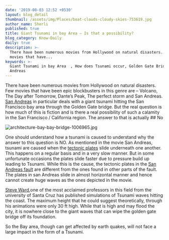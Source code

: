 ```yaml
---
date: '2019-08-03 12:52 +0530'
layout: blog_detail
thumbnail: /assets/img/Places/boat-clouds-cloudy-skies-753619.jpg
author_name: Sherli
published: true
title: Giant Tsunami in bay Area – Is that a possibility?
blog_category: Know-Daily
daily: true
description: >-
  There have been numerous movies from Hollywood on natural disasters. Few
  movies that have...
keywords: >-
  Giant Tsunami in bay Area  , How does Tsunami occur, Golden Gate Bridge in San
  Andreas
---
```


There have been numerous movies from Hollywood on natural disasters. Few movies that have been epic blockbusters in this genre are – Volcano, The Day after Tomorrow, Dante’s Peak, The perfect storm and San Andreas. 
[San Andreas](https://www.imdb.com/title/tt2126355/) in particular deals with a giant tsunami hitting the San Francisco bay area through the Golden Gate bridge. But the real question is how much of this is fiction and is there a real possibility of such a calamity in the San Francisco / California region. The answer to that is actually ## No

![architecture-bay-bay-bridge-1006965.jpg]({{site.baseurl}}/assets/img/Places/architecture-bay-bay-bridge-1006965.jpg)


One should understand how a tsunami is caused to understand why the answer to this question is NO. As mentioned in the movie San Andreas, tsunami are caused when the [tectonic plates](https://en.wikipedia.org/wiki/Plate_tectonics) slide underneath one another. This happens on a regular basis and in a very slow manner. But in some unfortunate occasions the plates slide faster due to pressure build up leading to Tsunami. While this is the cause, the tectonic plates in the [San Andreas fault](https://en.wikipedia.org/wiki/San_Andreas_Fault) are different from the ones found in other parts of the fault. The plates in san Andreas slide in almost horizontal manner and hence cannot create huge waves as the ones depicted in the movie. 

[Steve Ward](https://websites.pmc.ucsc.edu/~seisweb/steve_ward/),one of the most acclaimed professors in this field from the university of Santa Cruz has published simulations of Tsunami waves hitting the coast. The maximum height that he could suggest theoretically, through his animations were only 30 ft high. While that is high and may flood the city, it is nowhere close to the giant waves that can wipe the golden gate bridge off its foundation. 

So the Bay area, though can get affected by earth quakes, will not face a large impact in the form of a Tsunami.
